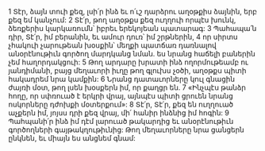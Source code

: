 1 Տէր, ձայն տուի քեզ, լսի՛ր ինձ
եւ ո՛ւշ դարձրու աղօթքիս ձայնին,
երբ քեզ եմ կանչում:
2 Տէ՛ր, թող աղօթքս քեզ ուղղուի որպէս խունկ,
ձեռքերիս կարկառումն՝ իբրեւ երեկոյեան պատարագ:
3 Պահապա՛ն դիր, Տէ՛ր, իմ բերանին, եւ ամուր դուռ՝ իմ շրթներին,
4 որ սիրտս չհակուի չարութեան խօսքին՝
մեղքի պատճառ դառնալով անօրէնութիւն գործող մարդկանց նման.
ես նրանց հաճելի բաներին չեմ հաղորդակցուի:
5 Թող արդարը խրատի ինձ ողորմութեամբ ու յանդիմանի, բայց մեղաւորի իւղը թող գլուխս չօծի,
աղօթքս պիտի հակադրեմ նրա կամքին:
6 Նրանց դատաւորները կուլ գնացին ժայռի մօտ,
թող լսեն խօսքերն իմ, որ քաղցր են.
7 «Ինչպէս թանձր հողը, որ սփռուած է երկրի վրայ,
այնպէս պիտի ցրուեն նրանց ոսկորները դժոխքի մօտերքում»:
8 Տէ՛ր, Տէ՛ր, քեզ են ուղղուած աչքերն իմ,
յոյսս դրի քեզ վրայ,
մի՛ հանիր ինձնից իմ հոգին:
9 Պահպանի՛ր ինձ իմ դէմ լարուած թակարդից
եւ անօրէնութիւն գործողների գայթակղութիւնից:
Թող մեղաւորները նրա ցանցերն ընկնեն,
եւ միայն ես անցնեմ գնամ:
